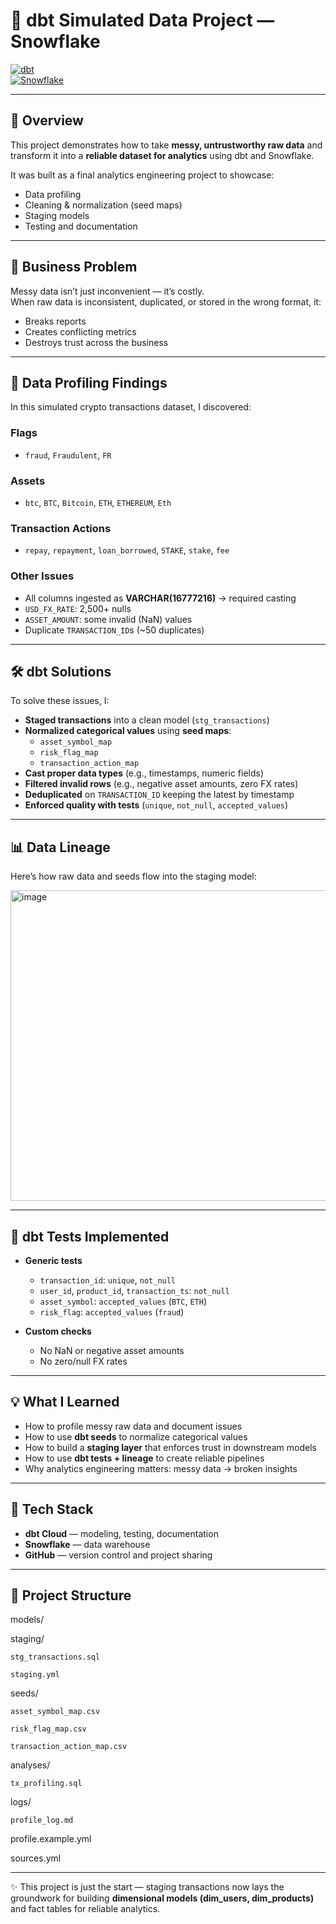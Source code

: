 # 🧹 dbt Simulated Data Project — Snowflake  

[![dbt](https://img.shields.io/badge/dbt-analytics--engineering-orange)]()  
[![Snowflake](https://img.shields.io/badge/Snowflake-Data--Warehouse-blue)]()  

---

## 📌 Overview  
This project demonstrates how to take **messy, untrustworthy raw data** and transform it into a **reliable dataset for analytics** using dbt and Snowflake.  

It was built as a final analytics engineering project to showcase:  
-  Data profiling  
-  Cleaning & normalization (seed maps)  
-  Staging models  
-  Testing and documentation  

---

## 🚨 Business Problem  
Messy data isn’t just inconvenient — it’s costly.  
When raw data is inconsistent, duplicated, or stored in the wrong format, it:  

-  Breaks reports  
-  Creates conflicting metrics  
-  Destroys trust across the business  

---

## 🔎 Data Profiling Findings  

In this simulated crypto transactions dataset, I discovered:  

### Flags  
- `fraud`, `Fraudulent`, `FR`  

### Assets  
- `btc`, `BTC`, `Bitcoin`, `ETH`, `ETHEREUM`, `Eth`  

### Transaction Actions  
- `repay`, `repayment`, `loan_borrowed`, `STAKE`, `stake`, `fee`  

### Other Issues  
- All columns ingested as **VARCHAR(16777216)** → required casting  
- `USD_FX_RATE`: 2,500+ nulls  
- `ASSET_AMOUNT`: some invalid (NaN) values  
- Duplicate `TRANSACTION_ID`s (~50 duplicates)  

---

## 🛠️ dbt Solutions  

To solve these issues, I:  

- **Staged transactions** into a clean model (`stg_transactions`)  
- **Normalized categorical values** using **seed maps**:  
  - `asset_symbol_map`  
  - `risk_flag_map`  
  - `transaction_action_map`  
- **Cast proper data types** (e.g., timestamps, numeric fields)  
- **Filtered invalid rows** (e.g., negative asset amounts, zero FX rates)  
- **Deduplicated** on `TRANSACTION_ID` keeping the latest by timestamp  
- **Enforced quality with tests** (`unique`, `not_null`, `accepted_values`)  

---

## 📊 Data Lineage  

Here’s how raw data and seeds flow into the staging model:  

<img width="847" height="497" alt="image" src="https://github.com/user-attachments/assets/3b65be42-6978-4f88-8e51-42425d222032" />


---

## 🧪 dbt Tests Implemented  

- **Generic tests**  
  - `transaction_id`: `unique`, `not_null`  
  - `user_id`, `product_id`, `transaction_ts`: `not_null`  
  - `asset_symbol`: `accepted_values` (`BTC`, `ETH`)  
  - `risk_flag`: `accepted_values` (`fraud`)  

- **Custom checks**  
  - No NaN or negative asset amounts  
  - No zero/null FX rates  

---

## 💡 What I Learned  

- How to profile messy raw data and document issues  
- How to use **dbt seeds** to normalize categorical values  
- How to build a **staging layer** that enforces trust in downstream models  
- How to use **dbt tests + lineage** to create reliable pipelines  
- Why analytics engineering matters: messy data → broken insights  

---

## 🚀 Tech Stack  

- **dbt Cloud** — modeling, testing, documentation  
- **Snowflake** — data warehouse  
- **GitHub** — version control and project sharing  

---

## 📂 Project Structure  

models/

  staging/
  
    stg_transactions.sql
    
    staging.yml
    
seeds/

    asset_symbol_map.csv
  
    risk_flag_map.csv
  
    transaction_action_map.csv
  
analyses/

    tx_profiling.sql
  
logs/

    profile_log.md
  
profile.example.yml

sources.yml


---

✨ This project is just the start — staging transactions now lays the groundwork for building **dimensional models (dim_users, dim_products)** and fact tables for reliable analytics.  
